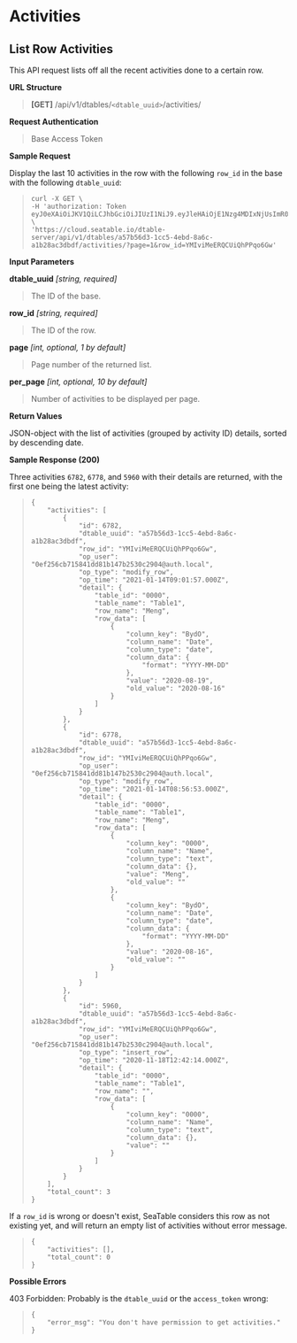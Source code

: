 # Activities

## List Row Activities

This API request lists off all the recent activities done to a certain row.


**URL Structure**

> **\[GET]** /api/v1/dtables/`<dtable_uuid>`/activities/


**Request Authentication**

> Base Access Token

**Sample Request**

Display the last 10 activities in the row with the following `row_id` in the base with the following `dtable_uuid`:
> ```
> curl -X GET \
> -H 'authorization: Token eyJ0eXAiOiJKV1QiLCJhbGciOiJIUzI1NiJ9.eyJleHAiOjE1Nzg4MDIxNjUsImR0YWJsZV91dWlkIjoiYTU3YjU2ZDMxY2M1NGViZDhhNmNhMWIyOGFjM2RiZGYiLCJ1c2VybmFtZSI6Inhpb25nY2hhby5jaGVuZ0BzZWFmaWxlLmNvbSIsInBlcm1pc3Npb24iOiJydyJ9.CfhFnZ_zG2oVU3awhbeRMv_ttya5Jb7I4hKrUgoLook' \
> 'https://cloud.seatable.io/dtable-server/api/v1/dtables/a57b56d3-1cc5-4ebd-8a6c-a1b28ac3dbdf/activities/?page=1&row_id=YMIviMeERQCUiQhPPqo6Gw'
> ```


**Input Parameters**

**dtable_uuid** _\[string, required]_
> The ID of the base.

**row_id** _\[string, required]_
> The ID of the row.

**page** _\[int, optional, 1 by default]_ 
> Page number of the returned list.

**per_page** _\[int, optional, 10 by default]_
> Number of activities to be displayed per page.


**Return Values**

JSON-object with the list of activities (grouped by activity ID) details, sorted by descending date.


**Sample Response (200)**

Three activities `6782`, `6778`, and `5960` with their details are returned, with the first one being the latest activity:
> ```
> {
>     "activities": [
>         {
>             "id": 6782,
>             "dtable_uuid": "a57b56d3-1cc5-4ebd-8a6c-a1b28ac3dbdf",
>             "row_id": "YMIviMeERQCUiQhPPqo6Gw",
>             "op_user": "0ef256cb715841dd81b147b2530c2904@auth.local",
>             "op_type": "modify_row",
>             "op_time": "2021-01-14T09:01:57.000Z",
>             "detail": {
>                 "table_id": "0000",
>                 "table_name": "Table1",
>                 "row_name": "Meng",
>                 "row_data": [
>                     {
>                         "column_key": "BydO",
>                         "column_name": "Date",
>                         "column_type": "date",
>                         "column_data": {
>                             "format": "YYYY-MM-DD"
>                         },
>                         "value": "2020-08-19",
>                         "old_value": "2020-08-16"
>                     }
>                 ]
>             }
>         },
>         {
>             "id": 6778,
>             "dtable_uuid": "a57b56d3-1cc5-4ebd-8a6c-a1b28ac3dbdf",
>             "row_id": "YMIviMeERQCUiQhPPqo6Gw",
>             "op_user": "0ef256cb715841dd81b147b2530c2904@auth.local",
>             "op_type": "modify_row",
>             "op_time": "2021-01-14T08:56:53.000Z",
>             "detail": {
>                 "table_id": "0000",
>                 "table_name": "Table1",
>                 "row_name": "Meng",
>                 "row_data": [
>                     {
>                         "column_key": "0000",
>                         "column_name": "Name",
>                         "column_type": "text",
>                         "column_data": {},
>                         "value": "Meng",
>                         "old_value": ""
>                     },
>                     {
>                         "column_key": "BydO",
>                         "column_name": "Date",
>                         "column_type": "date",
>                         "column_data": {
>                             "format": "YYYY-MM-DD"
>                         },
>                         "value": "2020-08-16",
>                         "old_value": ""
>                     }
>                 ]
>             }
>         },
>         {
>             "id": 5960,
>             "dtable_uuid": "a57b56d3-1cc5-4ebd-8a6c-a1b28ac3dbdf",
>             "row_id": "YMIviMeERQCUiQhPPqo6Gw",
>             "op_user": "0ef256cb715841dd81b147b2530c2904@auth.local",
>             "op_type": "insert_row",
>             "op_time": "2020-11-18T12:42:14.000Z",
>             "detail": {
>                 "table_id": "0000",
>                 "table_name": "Table1",
>                 "row_name": "",
>                 "row_data": [
>                     {
>                         "column_key": "0000",
>                         "column_name": "Name",
>                         "column_type": "text",
>                         "column_data": {},
>                         "value": ""
>                     }
>                 ]
>             }
>         }
>     ],
>     "total_count": 3
> }
> ```
If a `row_id` is wrong or doesn't exist, SeaTable considers this row as not existing yet, and will return an empty list of activities without error message.
> ```
> {
>     "activities": [],
>     "total_count": 0
> }
> ```

**Possible Errors**

403 Forbidden: Probably is the `dtable_uuid` or the `access_token` wrong:
> ```
> {
>     "error_msg": "You don't have permission to get activities."
> }
> ```




